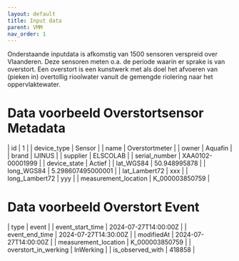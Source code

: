 ```yaml
---
layout: default
title: Input data
parent: VMM
nav_order: 1
---
```


Onderstaande inputdata is afkomstig van 1500 sensoren verspreid over Vlaanderen. Deze sensoren meten o.a. de periode waarin er sprake is van overstort. 
Een overstort is een kunstwerk met als doel het afvoeren van (pieken in) overtollig rioolwater vanuit de gemengde riolering naar het oppervlaktewater.


# Data voorbeeld Overstortsensor Metadata 

| id |  1 |
| device_type |  Sensor |
| name |  Overstortmeter |
| owner |  Aquafin |
| brand |  IJINUS |
| supplier |  ELSCOLAB |
| serial_number |  XAA0102-00001999 |
| device_state |  Actief |
| lat_WGS84 |  50.948995878 |
| long_WGS84 |  5.298607495000001 | 
| lat_Lambert72 |  xxx | 
| long_Lambert72 |  yyy | 
| measurement_location | K_000003850759 |


# Data voorbeeld Overstort Event 

| type |  event |
| event_start_time |  2024-07-27T14:00:00Z |
| event_end_time |  2024-07-27T14:30:00Z |
| modifiedAt |  2024-07-27T14:00:00Z | 
| measurement_location | K_000003850759 | 
| overstort_in_werking |  InWerking | 
| is_observed_with |  418858 |  
